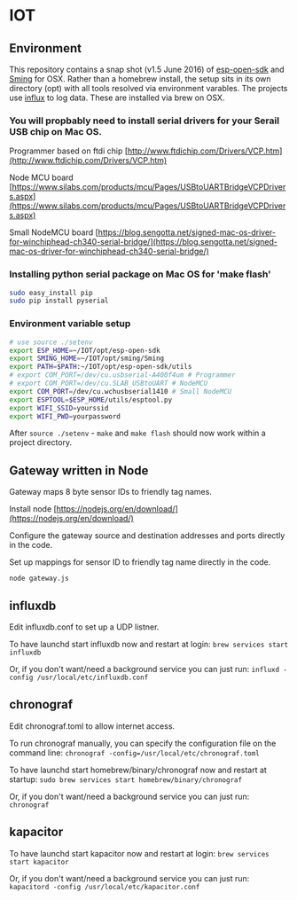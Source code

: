# IOT

## Environment
This repository contains a snap shot (v1.5 June 2016) of [esp-open-sdk](https://github.com/pfalcon/esp-open-sdk) and [Sming](https://github.com/SmingHub/Sming) for OSX.
Rather than a homebrew install, the setup sits in its own directory (opt) with all tools resolved via environment varables.
The projects use [influx](https://influxdata.com/) to log data. These are installed via brew on OSX.

### You will propbably need to install serial drivers for your Serail USB chip on Mac OS.
Programmer based on ftdi chip [http://www.ftdichip.com/Drivers/VCP.htm](http://www.ftdichip.com/Drivers/VCP.htm)

Node MCU board [https://www.silabs.com/products/mcu/Pages/USBtoUARTBridgeVCPDrivers.aspx](https://www.silabs.com/products/mcu/Pages/USBtoUARTBridgeVCPDrivers.aspx)

Small NodeMCU board [https://blog.sengotta.net/signed-mac-os-driver-for-winchiphead-ch340-serial-bridge/](https://blog.sengotta.net/signed-mac-os-driver-for-winchiphead-ch340-serial-bridge/)

### Installing python serial package on Mac OS for 'make flash'
```bash
sudo easy_install pip
sudo pip install pyserial
```

### Environment variable setup
```bash
# use source ./setenv
export ESP_HOME=~/IOT/opt/esp-open-sdk
export SMING_HOME=~/IOT/opt/sming/Sming
export PATH=$PATH:~/IOT/opt/esp-open-sdk/utils
# export COM_PORT=/dev/cu.usbserial-A400f4um # Programmer
# export COM_PORT=/dev/cu.SLAB_USBtoUART # NodeMCU
export COM_PORT=/dev/cu.wchusbserial1410 # Small NodeMCU
export ESPTOOL=$ESP_HOME/utils/esptool.py
export WIFI_SSID=yourssid
export WIFI_PWD=yourpassword
```

After `source ./setenv` - `make` and `make flash` should now work within a project directory. 

## Gateway written in Node
Gateway maps 8 byte sensor IDs to friendly tag names.

Install node [https://nodejs.org/en/download/](https://nodejs.org/en/download/)

Configure the gateway source and destination addresses and ports directly in the code.

Set up mappings for sensor ID to friendly tag name directly in the code.

`node gateway.js`

## influxdb
Edit influxdb.conf to set up a UDP listner.

To have launchd start influxdb now and restart at login:
  `brew services start influxdb`

Or, if you don't want/need a background service you can just run:
  `influxd -config /usr/local/etc/influxdb.conf`

## chronograf
Edit chronograf.toml to allow internet access.

To run chronograf manually, you can specify the configuration file on the command line:
  `chronograf -config=/usr/local/etc/chronograf.toml`

To have launchd start homebrew/binary/chronograf now and restart at startup:
  `sudo brew services start homebrew/binary/chronograf`

Or, if you don't want/need a background service you can just run:
  `chronograf`

## kapacitor
To have launchd start kapacitor now and restart at login:
  `brew services start kapacitor`

Or, if you don't want/need a background service you can just run:
  `kapacitord -config /usr/local/etc/kapacitor.conf`
